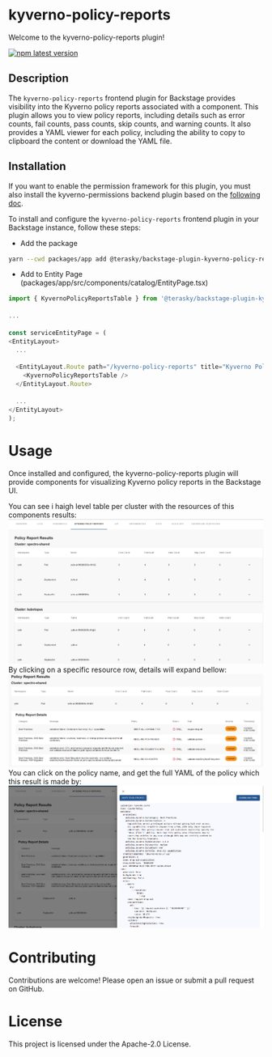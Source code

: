 # kyverno-policy-reports

Welcome to the kyverno-policy-reports plugin!

[![npm latest version](https://img.shields.io/npm/v/@terasky/backstage-plugin-kyverno-policy-reports-frontend/latest.svg)](https://www.npmjs.com/package/@terasky/backstage-plugin-kyverno-policy-reports-frontend)

## Description

The `kyverno-policy-reports` frontend plugin for Backstage provides visibility into the Kyverno policy reports associated with a component. This plugin allows you to view policy reports, including details such as error counts, fail counts, pass counts, skip counts, and warning counts. It also provides a YAML viewer for each policy, including the ability to copy to clipboard the content or download the YAML file.

## Installation

If you want to enable the permission framework for this plugin, you must also install the kyverno-permissions backend plugin based on the [following doc](../kyverno-permissions-backend/README.md).

To install and configure the `kyverno-policy-reports` frontend plugin in your Backstage instance, follow these steps:

  * Add the package
  ```bash
  yarn --cwd packages/app add @terasky/backstage-plugin-kyverno-policy-reports
  ```
  * Add to Entity Page (packages/app/src/components/catalog/EntityPage.tsx)
  ```javascript
  import { KyvernoPolicyReportsTable } from '@terasky/backstage-plugin-kyverno-policy-reports';
  
  ...

  const serviceEntityPage = (
  <EntityLayout>
    ...
    
    <EntityLayout.Route path="/kyverno-policy-reports" title="Kyverno Policy Reports">
      <KyvernoPolicyReportsTable />
    </EntityLayout.Route>

    ...
  </EntityLayout>
  );
  ```

# Usage
Once installed and configured, the kyverno-policy-reports plugin will provide components for visualizing Kyverno policy reports in the Backstage UI.

You can see i haigh level table per cluster with the resources of this components results:
![img01](../../images/kyverno-01.png)
By clicking on a specific resource row, details will expand bellow:
![img02](../../images/kyverno-02.png)
You can click on the policy name, and get the full YAML of the policy which this result is made by:
![img03](../../images/kyverno-03.png)

# Contributing
Contributions are welcome! Please open an issue or submit a pull request on GitHub.

# License
This project is licensed under the Apache-2.0 License.